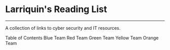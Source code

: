 # Larriquin's Reading List
***
A collection of links to cyber security and IT resources. 

Table of Contents
Blue Team 
Red Team
Green Team
Yellow Team
Orange Team
